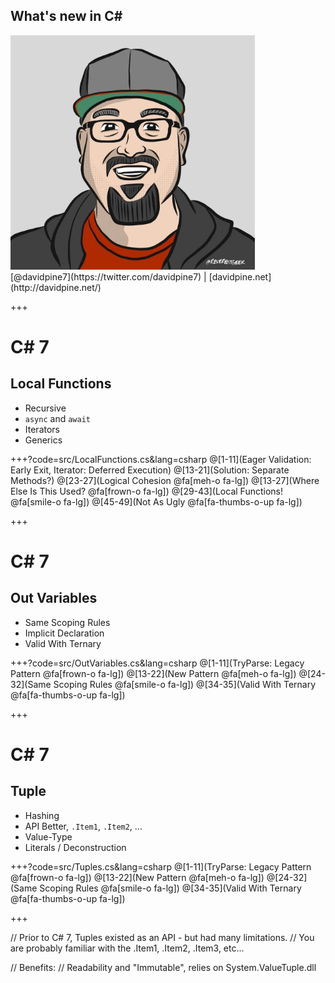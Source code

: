 ## <span>What's new in C#</span>
<img src="assets/me.jpg" height="375" />
<br />
[@davidpine7](https://twitter.com/davidpine7) | [davidpine.net](http://davidpine.net/)

+++

# C# 7
## Local Functions

- Recursive
- `async` and `await`
- Iterators
- Generics

+++?code=src/LocalFunctions.cs&lang=csharp
@[1-11](Eager Validation: Early Exit, Iterator: Deferred Execution)
@[13-21](Solution: Separate Methods?)
@[23-27](Logical Cohesion @fa[meh-o fa-lg])
@[13-27](Where Else Is This Used? @fa[frown-o fa-lg])
@[29-43](Local Functions! @fa[smile-o fa-lg])
@[45-49](Not As Ugly @fa[fa-thumbs-o-up fa-lg])

+++

# C# 7
## Out Variables

- Same Scoping Rules
- Implicit Declaration
- Valid With Ternary 

+++?code=src/OutVariables.cs&lang=csharp
@[1-11](TryParse: Legacy Pattern @fa[frown-o fa-lg])
@[13-22](New Pattern @fa[meh-o fa-lg])
@[24-32](Same Scoping Rules @fa[smile-o fa-lg])
@[34-35](Valid With Ternary @fa[fa-thumbs-o-up fa-lg])

+++

# C# 7
## Tuple

- Hashing
- API Better, `.Item1`, `.Item2`, ...
- Value-Type
- Literals / Deconstruction

+++?code=src/Tuples.cs&lang=csharp
@[1-11](TryParse: Legacy Pattern @fa[frown-o fa-lg])
@[13-22](New Pattern @fa[meh-o fa-lg])
@[24-32](Same Scoping Rules @fa[smile-o fa-lg])
@[34-35](Valid With Ternary @fa[fa-thumbs-o-up fa-lg])

+++




// Prior to C# 7, Tuples existed as an API - but had many limitations.
// You are probably familiar with the .Item1, .Item2, .Item3, etc...

// Benefits:
//    Readability and "Immutable", relies on System.ValueTuple.dll

